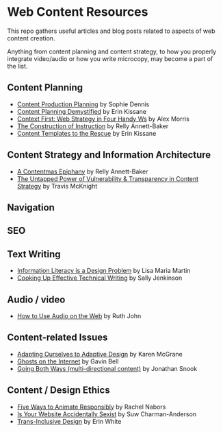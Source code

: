 # Web Content Resources

This repo gathers useful articles and blog posts related to aspects of web content creation.

Anything from content planning and content strategy, to how you properly integrate video/audio or how you write microcopy, may become a part of the list.

## Content Planning
* [Content Production Planning](https://24ways.org/2014/content-production-planning/) by Sophie Dennis
* [Content Planning Demystified](https://24ways.org/2012/content-planning-demystified/) by Erin Kissane
* [Context First: Web Strategy in Four Handy Ws](https://24ways.org/2011/context-first/) by Alex Morris
* [The Construction of Instruction](https://24ways.org/2009/the-construction-of-instruction) by Relly Annett-Baker
* [Content Templates to the Rescue](https://alistapart.com/article/content-templates-to-the-rescue/) by Erin Kissane

## Content Strategy and Information Architecture
* [A Contentmas Epiphany](https://24ways.org/2010/a-contentmas-epiphany/) by Relly Annett-Baker
* [The Untapped Power of Vulnerability & Transparency in Content Strategy](https://alistapart.com/article/the-untapped-power-of-vulnerability-transparency-in-content-strategy/) by Travis McKnight

## Navigation

## SEO

## Text Writing
* [Information Literacy is a Design Problem](https://24ways.org/2016/information-literacy-is-a-design-problem/) by Lisa Maria Martin
* [Cooking Up Effective Technical Writing](https://24ways.org/2015/cooking-up-effective-technical-writing/) by Sally Jenkinson

## Audio / video
* [How to Use Audio on the Web](https://24ways.org/2018/how-to-use-audio-on-the-web/) by Ruth John

## Content-related Issues
* [Adapting Ourselves to Adaptive Design](https://www.slideshare.net/KMcGrane/adapting-ourselves-to-adaptive-content-12133365) by Karen McGrane
* [Ghosts on the Internet](https://24ways.org/2008/ghosts-on-the-internet/) by Gavin Bell
* [Going Both Ways (multi-directional content)](https://24ways.org/2011/going-both-ways/) by Jonathan Snook

## Content / Design Ethics
* [Five Ways to Animate Responsibly](https://24ways.org/2014/five-ways-to-animate-responsibly/) by Rachel Nabors
* [Is Your Website Accidentally Sexist](https://24ways.org/2017/is-your-website-accidentally-sexist/) by Suw Charman-Anderson
* [Trans-Inclusive Design](https://alistapart.com/article/trans-inclusive-design/) by Erin White
